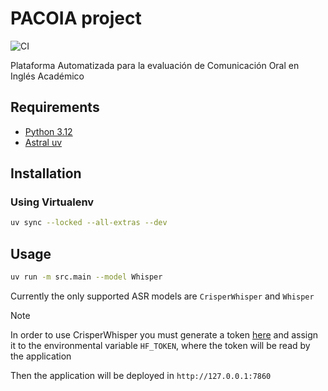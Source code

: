 # PACOIA project
![CI](https://github.com/pmchozas/pacoia/actions/workflows/CI.yml/badge.svg)

Plataforma Automatizada para la evaluación de Comunicación Oral en Inglés Académico

## Requirements
- [Python 3.12](https://www.python.org/)
- [Astral uv](https://docs.astral.sh/uv/)
  
## Installation

### Using Virtualenv
```bash
uv sync --locked --all-extras --dev
```

## Usage
```bash
uv run -m src.main --model Whisper
```

Currently the only supported ASR models are `CrisperWhisper` and `Whisper`

> [!NOTE]  
> In order to use CrisperWhisper you must generate a token [here](https://huggingface.co/nyrahealth/CrisperWhisper) and assign it to the environmental variable `HF_TOKEN`, where the token will be read by the application

Then the application will be deployed in `http://127.0.0.1:7860`
